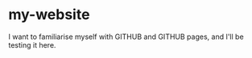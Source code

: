 # my-website
I want to familiarise myself with GITHUB and GITHUB pages, and I'll be testing it here.
